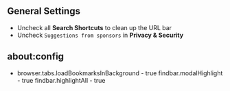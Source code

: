 ## General Settings

* Uncheck all **Search Shortcuts** to clean up the URL bar
* Uncheck `Suggestions from sponsors` in **Privacy & Security** 


## about:config
* browser.tabs.loadBookmarksInBackground - true
findbar.modalHighlight - true
findbar.highlightAll - true
